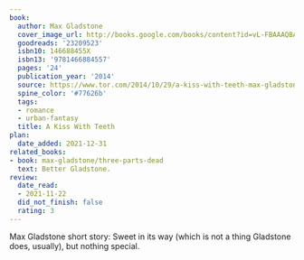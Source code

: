```yaml
---
book:
  author: Max Gladstone
  cover_image_url: http://books.google.com/books/content?id=vL-FBAAAQBAJ&printsec=frontcover&img=1&zoom=1&edge=curl&source=gbs_api
  goodreads: '23209523'
  isbn10: 146688455X
  isbn13: '9781466884557'
  pages: '24'
  publication_year: '2014'
  source: https://www.tor.com/2014/10/29/a-kiss-with-teeth-max-gladstone/
  spine_color: '#77626b'
  tags:
  - romance
  - urban-fantasy
  title: A Kiss With Teeth
plan:
  date_added: 2021-12-31
related_books:
- book: max-gladstone/three-parts-dead
  text: Better Gladstone.
review:
  date_read:
  - 2021-11-22
  did_not_finish: false
  rating: 3
---
```


Max Gladstone short story: Sweet in its way (which is not a thing Gladstone does, usually), but nothing special.

